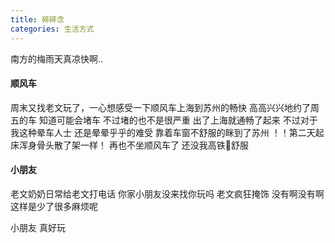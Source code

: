 ```yaml
---
title: 碎碎念
categories: 生活方式
---
```


南方的梅雨天真凉快啊..

<!-- more -->

#### 顺风车
周末又找老文玩了，一心想感受一下顺风车上海到苏州的畅快
高高兴兴地约了周五的车
知道可能会堵车 不过堵的也不是很严重 出了上海就通畅了起来
不过对于我这种晕车人士 还是晕晕乎乎的难受
靠着车窗不舒服的眯到了苏州
！！第二天起床浑身骨头散了架一样！
再也不坐顺风车了 还没我高铁🚄舒服

#### 小朋友
老文奶奶日常给老文打电话
你家小朋友没来找你玩吗
老文疯狂掩饰 没有啊没有啊
这样是少了很多麻烦呢

小朋友 真好玩

